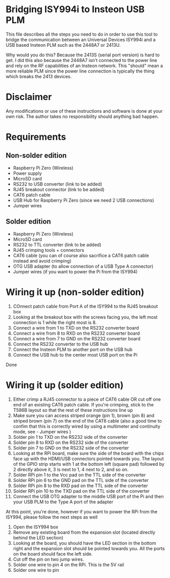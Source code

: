 # Bridging ISY994i to Insteon USB PLM

This file describes all the steps you need to do in order to use this tool to bridge the communication between an Universal Devices ISY994i and a USB based Insteon PLM such as the 2448A7 or 2413U.

Why would you do this? Because the 2413S (serial port version) is hard to get. I did this also because the 2448A7 isn't connected to the power line and rely on the RF capabilities of an Insteon network. This "should" mean a more reliable PLM since the power line connection is typically the thing which breaks the 2413 devices.

# Disclaimer

Any modifications or use of these instructions and software is done at your own risk. The author takes no responsibility should anything bad happen.

# Requirements

## Non-solder edition

- Raspberry Pi Zero (Wireless)
- Power supply
- MicroSD card
- RS232 to USB converter (link to be added)
- RJ45 breakout connector (link to be added)
- CAT6 patch cable
- USB Hub for Raspberry Pi Zero (since we need 2 USB connections)
- Jumper wires

## Solder edition

- Raspberry Pi Zero (Wireless)
- MicroSD card
- RS232 to TTL converter (link to be added)
- RJ45 crimping tools + connectors
- CAT6 cable (you can of course also sacrifice a CAT6 patch cable instead and avoid crimping)
- OTG USB adapter (to allow connection of a USB Type A connector)
- Jumper wires (if you want to power the Pi from the ISY994)

# Wiring it up (non-solder edition)

1. COnnect patch cable from Port A of the ISY994 to the RJ45 breakout box
2. Looking at the breakout box with the screws facing you, the left most connection is 1 while the right most is 8.
3. Connect a wire from 1 to TXD on the RS232 converter board
4. Connect a wire from 8 to RXD on the RS232 converter board
5. Connect a wire from 7 to GND on the RS232 converter board
6. Connect the RS232 converter to the USB hub
7. Connect the Insteon PLM to another port on the USB hub
8. Connect the USB hub to the center most USB port on the Pi

Done

# Wiring it up (solder edition)

1. Either crimp a RJ45 connector to a piece of CAT6 cable OR cut off one end of an existing CAT6 patch cable. If you're crimping, stick to the T586B layout so that the rest of these instructions line up
2. Make sure you can access striped orange (pin 1),  brown (pin 8) and striped brown (pin 7) on the end of the CAT6 cable (also a good time to confim that this is correctly wired by using a multimeter and continuity mode, see - Jumper wires
)
3. Solder pin 1 to TXD on the RS232 side of the converter
4. Solder pin 8 to RXD on the RS232 side of the converter
5. Solder pin 7 to GND on the RS232 side of the converter
6. Looking at the RPi board, make sure the side of the board with the chips face up with the HDMI/USB connectors pointed towards you. The layout of the GPIO strip starts with 1 at the bottom left (square pad) followed by 2 directly above it, 3 is next to 1, 4 next to 2, and so on.
7. Solder RPi pin 1 to the Vcc pad on the TTL side of the converter
8. Solder RPi pin 6 to the GND pad on the TTL side of the converter
9. Solder RPi pin 8 to the RXD pad on the TTL side of the converter
10. Solder RPi pin 10 to the TXD pad on the TTL side of the converter
11. Connect the USB OTG adapter to the middle USB port of the Pi and then your USB PLM to the Type A port of the adapter

At this point, you're done, however if you want to power the RPi from the ISY994, please follow the next steps as well

1. Open the ISY994 box
2. Remove any existing board from the expansion slot (located directly behind the LED section)
3. Looking at the board, you should have the LED section in the bottom right and the expansion slot should be pointed towards you. All the ports on the board should face the left side.
4. Cut off the pin on two jump wires.
5. Solder one wire to pin 4 on the RPi. This is the 5V rail
6. Solder one wire to pin 
